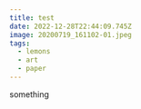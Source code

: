 ```yaml
---
title: test
date: 2022-12-28T22:44:09.745Z
image: 20200719_161102-01.jpeg
tags:
  - lemons
  - art
  - paper
---
```

s﻿omething